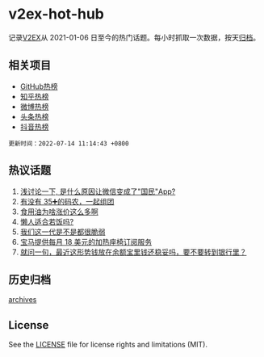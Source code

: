 # v2ex-hot-hub

 记录[V2EX](https://www.v2ex.com/)从 2021-01-06 日至今的热门话题。每小时抓取一次数据，按天[归档](archives)。
 
 ## 相关项目

- [GitHub热榜](https://github.com/lonnyzhang423/github-hot-hub)
- [知乎热榜](https://github.com/lonnyzhang423/zhihu-hot-hub)
- [微博热榜](https://github.com/lonnyzhang423/weibo-hot-hub)
- [头条热榜](https://github.com/lonnyzhang423/toutiao-hot-hub)
- [抖音热榜](https://github.com/lonnyzhang423/douyin-hot-hub)


 `更新时间：2022-07-14 11:14:43 +0800`

## 热议话题

1. [浅讨论一下, 是什么原因让微信变成了"国民"App?](https://www.v2ex.com/t/866038)
1. [有没有 35➕的码农，一起组团](https://www.v2ex.com/t/865877)
1. [食用油为啥涨价这么多啊](https://www.v2ex.com/t/865936)
1. [懒人适合若饭吗?](https://www.v2ex.com/t/865897)
1. [我们这一代是不是都很脆弱](https://www.v2ex.com/t/866031)
1. [宝马提供每月 18 美元的加热座椅订阅服务](https://www.v2ex.com/t/865941)
1. [就问一句，最近这形势钱放在余额宝里钱还稳妥吗，要不要转到银行里？](https://www.v2ex.com/t/866033)

## 历史归档

[archives](archives)

## License

See the [LICENSE](LICENSE) file for license rights and limitations (MIT).
